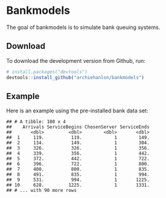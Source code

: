 # Bankmodels

The goal of bankmodels is to simulate bank queuing systems.

## Download

To download the development version from Github, run:

``` r
# install.packages("devtools")
devtools::install_github("archiehanlon/bankmodels")
```

## Example

Here is an example using the pre-installed bank data set:

    ## # A tibble: 100 x 4
    ##    Arrivals ServiceBegins ChosenServer ServiceEnds
    ##       <dbl>         <dbl>        <dbl>       <dbl>
    ##  1     119.          119.            1        149.
    ##  2     134.          149.            1        304.
    ##  3     326.          326.            1        356.
    ##  4     339.          356.            1        442.
    ##  5     372.          442.            1        722.
    ##  6     396.          722.            1        800.
    ##  7     400.          800.            1        835.
    ##  8     491.          835.            1        994.
    ##  9     531.          994.            1       1225.
    ## 10     628.         1225.            1       1331.
    ## # ... with 90 more rows
